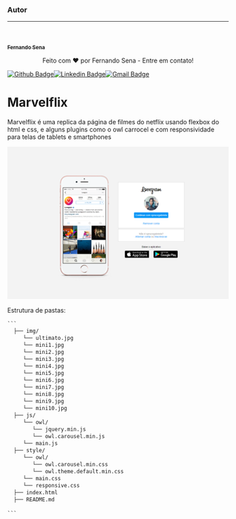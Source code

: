 ### Autor

---

<a href="https://www.linkedin.com/in/fernando-s-35219b122">
 <img style="border-radius: 50%;" src="https://avatars.githubusercontent.com/u/29146636?v=4" align="justify" width="100px;" alt=""/>

 <sub align="justify"><b>Fernando Sena</b></sub></a> <a href="https://www.linkedin.com/in/fernando-s-35219b122" title="Rocketseat"></a>

<p  align="center">Feito com ❤️ por Fernando Sena  - Entre em contato!</p>

[![Github Badge](https://img.shields.io/badge/-Github-000?style=flat-square&logo=Github&logoColor=white&link=https://github.com/FernandoSena)](https://github.com/FernandoSena)[![Linkedin Badge](https://img.shields.io/badge/-LinkedIn-blue?style=flat-square&logo=Linkedin&logoColor=white&link=https://www.linkedin.com/in/fernando-s-35219b122)](https://www.linkedin.com/in/fernando-s-35219b122)[![Gmail Badge](https://img.shields.io/badge/-fernandocarvalho.sena-c14438?style=flat-square&logo=Gmail&logoColor=white&link=mailto:fernandocarvalho.sena@gmail.com)](mailto:fernandocarvalho.sena@gmail.com)



# Marvelflix

Marvelflix é uma replica da página de filmes do netflix usando flexbox do html e css, e alguns plugins como o owl carrocel e com responsividade para telas de tablets e smartphones



![](https://github.com/FernandoSena/lovegram/blob/main/img/modelo-final.png)



Estrutura de pastas:

~~~shell
```
  ├── img/
     └── ultimato.jpg
     └── mini1.jpg
     └── mini2.jpg
     └── mini3.jpg
     └── mini4.jpg
     └── mini5.jpg
     └── mini6.jpg
     └── mini7.jpg
     └── mini8.jpg
     └── mini9.jpg
     └── mini10.jpg
  ├── js/
     └── owl/
     	└── jquery.min.js
     	└── owl.carousel.min.js
     └── main.js
  ├── style/
     └── owl/
     	└── owl.carousel.min.css
     	└── owl.theme.default.min.css
     └── main.css
     └── responsive.css
  ├── index.html
  ├── README.md
  
```
~~~